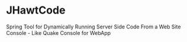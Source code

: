 JHawtCode
=========

Spring Tool for Dynamically Running Server Side Code From a Web Site Console - Like Quake Console for WebApp
